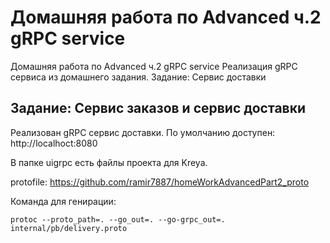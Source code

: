 # Домашняя работа по Advanced ч.2 gRPC service

Домашняя работа по Advanced ч.2 gRPC service
Реализация gRPC сервиса из домашнего задания. Задание: Сервис доставки

## Задание: Сервис заказов и сервис доставки

Реализован gRPC сервис доставки.
По умолчанию доступен: http://localhoct:8080

В папке uigrpc есть файлы проекта для Kreya.

protofile: https://github.com/ramir7887/homeWorkAdvancedPart2_proto

Команда для генирации:

    protoc --proto_path=. --go_out=. --go-grpc_out=. internal/pb/delivery.proto



